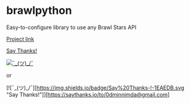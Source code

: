 # brawlpython
 
Easy-to-configure library to use any Brawl Stars API

[Project link](https://github.com/0dminnimda/brawlpython)

[Say Thanks!](https://saythanks.io/to/0dminnimda%40gmail.com)

<a href="https://saythanks.io/to/0dminnimda@gmail.com" rel="Say Thanks!">![¯\_(ツ)_/¯](https://img.shields.io/badge/Say%20Thanks-!-1EAEDB.svg)</a>

or 

[![¯\_(ツ)_/¯][https://img.shields.io/badge/Say%20Thanks-!-1EAEDB.svg "Say Thanks!"]][https://saythanks.io/to/0dminnimda@gmail.com]
